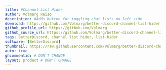 ```yaml
---
title: #Channel List Hider
author: Volmarg Reiso
description: #Adds button for toggling chat lists on left side
download: https://github.com/Volmarg/better-discord-channel-list-hider
github_profile_url: https://github.com/Volmarg
github_source_url: https://github.com/Volmarg/better-discord-channel-list-hider
tags: BetterDiscord, channel list hider, list-hider
software: [BetterDiscord]
thumbnail: https://raw.githubusercontent.com/Volmarg/better-discord-channel-list-hider/master/1.jpg
auto: true
ghcommentid: # DON'T CHANGE
layout: product # DON'T CHANGE
---
```

